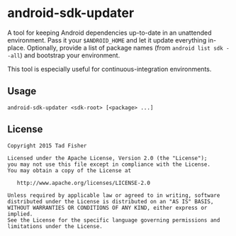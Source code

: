 # android-sdk-updater

A tool for keeping Android dependencies up-to-date in an unattended environment. Pass it your `$ANDROID_HOME` and let it
update everything in-place. Optionally, provide a list of package names (from `android list sdk --all`) and bootstrap
your environment.

This tool is especially useful for continuous-integration environments.

## Usage

```
android-sdk-updater <sdk-root> [<package> ...]
```

## License

```
Copyright 2015 Tad Fisher

Licensed under the Apache License, Version 2.0 (the "License");
you may not use this file except in compliance with the License.
You may obtain a copy of the License at

   http://www.apache.org/licenses/LICENSE-2.0

Unless required by applicable law or agreed to in writing, software
distributed under the License is distributed on an "AS IS" BASIS,
WITHOUT WARRANTIES OR CONDITIONS OF ANY KIND, either express or implied.
See the License for the specific language governing permissions and
limitations under the License.
```